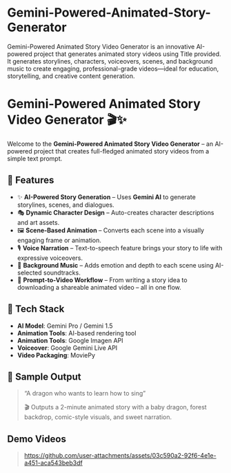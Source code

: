 # Gemini-Powered-Animated-Story-Generator
Gemini-Powered Animated Story Video Generator is an innovative AI-powered project that generates animated story videos using Title provided. It generates storylines, characters, voiceovers, scenes, and background music to create engaging, professional-grade videos—ideal for education, storytelling, and creative content generation.

# Gemini-Powered Animated Story Video Generator 🎬✨

Welcome to the **Gemini-Powered Animated Story Video Generator** – an AI-powered project that creates full-fledged animated story videos from a simple text prompt.

## 🚀 Features

- ✨ **AI-Powered Story Generation** – Uses **Gemini AI** to generate storylines, scenes, and dialogues.
- 🎭 **Dynamic Character Design** – Auto-creates character descriptions and art assets.
- 🖼️ **Scene-Based Animation** – Converts each scene into a visually engaging frame or animation.
- 🎙️ **Voice Narration** – Text-to-speech feature brings your story to life with expressive voiceovers.
- 🎵 **Background Music** – Adds emotion and depth to each scene using AI-selected soundtracks.
- 🧠 **Prompt-to-Video Workflow** – From writing a story idea to downloading a shareable animated video – all in one flow.

## 🧠 Tech Stack

- **AI Model**: Gemini Pro / Gemini 1.5
- **Animation Tools**: AI-based rendering tool
- **Animation Tools**: Google Imagen API
- **Voiceover**: Google Gemini Live API
- **Video Packaging**: MoviePy

## 📸 Sample Output

> “A dragon who wants to learn how to sing”
> 
> 🎬 Outputs a 2-minute animated story with a baby dragon, forest backdrop, comic-style visuals, and sweet narration.

## Demo Videos

> https://github.com/user-attachments/assets/03c590a2-92f6-4e1e-a451-aca543beb3df
> 
